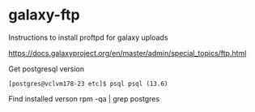 # galaxy-ftp
Instructions to install proftpd for galaxy uploads

https://docs.galaxyproject.org/en/master/admin/special_topics/ftp.html

Get postgresql version

`
[postgres@vclvm178-23 etc]$ psql
psql (13.6)
`


Find installed verson
rpm -qa | grep postgres
